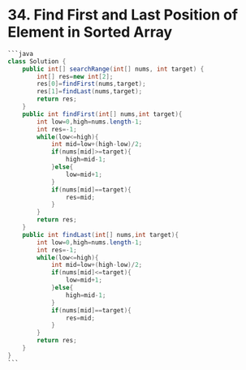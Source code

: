 # 34. Find First and Last Position of Element in Sorted Array

````java
```java
class Solution {
    public int[] searchRange(int[] nums, int target) {
        int[] res=new int[2];
        res[0]=findFirst(nums,target);
        res[1]=findLast(nums,target);
        return res;
    }
    public int findFirst(int[] nums,int target){
        int low=0,high=nums.length-1;
        int res=-1;
        while(low<=high){
            int mid=low+(high-low)/2;
            if(nums[mid]>=target){
                high=mid-1;
            }else{
                low=mid+1;
            }
            if(nums[mid]==target){
                res=mid;
            }
        }
        return res;
    }
    public int findLast(int[] nums,int target){
        int low=0,high=nums.length-1;
        int res=-1;
        while(low<=high){
            int mid=low+(high-low)/2;
            if(nums[mid]<=target){
                low=mid+1;
            }else{
                high=mid-1;
            }
            if(nums[mid]==target){
                res=mid;
            }
        }
        return res;
    }
}
```
````
